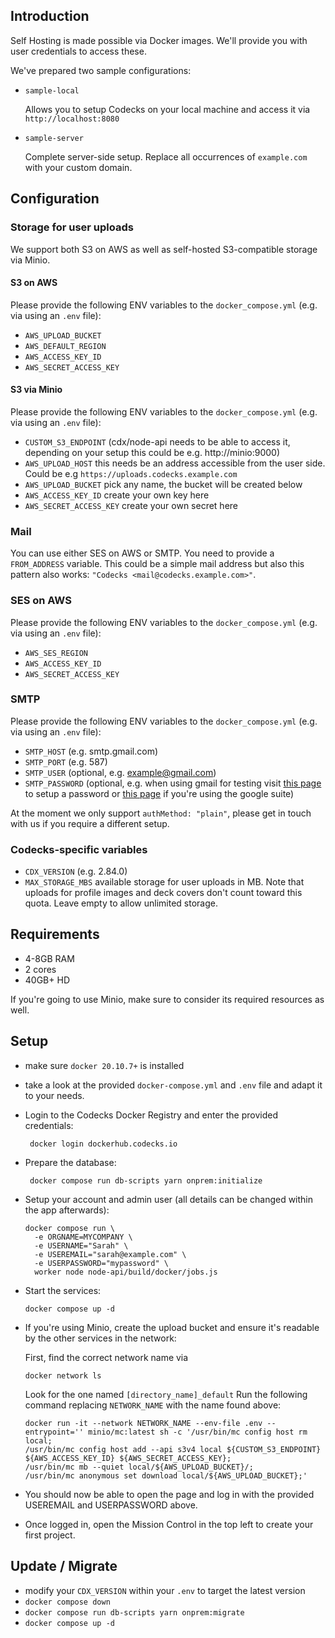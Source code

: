 ## Introduction

Self Hosting is made possible via Docker images. We'll provide you with user credentials to access these.

We've prepared two sample configurations:

- `sample-local`

  Allows you to setup Codecks on your local machine and access it via `http://localhost:8080`

- `sample-server`

  Complete server-side setup. Replace all occurrences of `example.com` with your custom domain.

## Configuration

### Storage for user uploads

We support both S3 on AWS as well as self-hosted S3-compatible storage via Minio.

#### S3 on AWS

Please provide the following ENV variables to the `docker_compose.yml` (e.g. via using an `.env` file):

- `AWS_UPLOAD_BUCKET`
- `AWS_DEFAULT_REGION`
- `AWS_ACCESS_KEY_ID`
- `AWS_SECRET_ACCESS_KEY`

#### S3 via Minio

Please provide the following ENV variables to the `docker_compose.yml` (e.g. via using an `.env` file):

- `CUSTOM_S3_ENDPOINT` (cdx/node-api needs to be able to access it, depending on your setup this could be e.g. http://minio:9000)
- `AWS_UPLOAD_HOST` this needs be an address accessible from the user side. Could be e.g `https://uploads.codecks.example.com`
- `AWS_UPLOAD_BUCKET` pick any name, the bucket will be created below
- `AWS_ACCESS_KEY_ID` create your own key here
- `AWS_SECRET_ACCESS_KEY` create your own secret here

### Mail

You can use either SES on AWS or SMTP. You need to provide a `FROM_ADDRESS` variable. This could be a simple mail address but also this pattern also works: `"Codecks <mail@codecks.example.com>"`.

### SES on AWS

Please provide the following ENV variables to the `docker_compose.yml` (e.g. via using an `.env` file):

- `AWS_SES_REGION`
- `AWS_ACCESS_KEY_ID`
- `AWS_SECRET_ACCESS_KEY`

### SMTP

Please provide the following ENV variables to the `docker_compose.yml` (e.g. via using an `.env` file):

- `SMTP_HOST` (e.g. smtp.gmail.com)
- `SMTP_PORT` (e.g. 587)
- `SMTP_USER` (optional, e.g. example@gmail.com)
- `SMTP_PASSWORD` (optional, e.g. when using gmail for testing visit [this page](https://myaccount.google.com/apppasswords) to setup a password or [this page](https://admin.google.com/ac/apps/gmail/routing) if you're using the google suite)

At the moment we only support `authMethod: "plain"`, please get in touch with us if you require a different setup.

### Codecks-specific variables

- `CDX_VERSION` (e.g. 2.84.0)
- `MAX_STORAGE_MBS` available storage for user uploads in MB. Note that uploads for profile images and deck covers don't count toward this quota. Leave empty to allow unlimited storage.

## Requirements

- 4-8GB RAM
- 2 cores
- 40GB+ HD

If you're going to use Minio, make sure to consider its required resources as well.

## Setup

- make sure `docker 20.10.7+` is installed

- take a look at the provided `docker-compose.yml` and `.env` file and adapt it to your needs.

- Login to the Codecks Docker Registry and enter the provided credentials:

       docker login dockerhub.codecks.io

- Prepare the database:

       docker compose run db-scripts yarn onprem:initialize

- Setup your account and admin user (all details can be changed within the app afterwards):

      docker compose run \
        -e ORGNAME=MYCOMPANY \
        -e USERNAME="Sarah" \
        -e USEREMAIL="sarah@example.com" \
        -e USERPASSWORD="mypassword" \
        worker node node-api/build/docker/jobs.js

- Start the services:

      docker compose up -d

- If you're using Minio, create the upload bucket and ensure it's readable by the other services in the network:

  First, find the correct network name via

      docker network ls

  Look for the one named `[directory_name]_default`
  Run the following command replacing `NETWORK_NAME` with the name found above:

      docker run -it --network NETWORK_NAME --env-file .env --entrypoint='' minio/mc:latest sh -c '/usr/bin/mc config host rm local;
      /usr/bin/mc config host add --api s3v4 local ${CUSTOM_S3_ENDPOINT} ${AWS_ACCESS_KEY_ID} ${AWS_SECRET_ACCESS_KEY};
      /usr/bin/mc mb --quiet local/${AWS_UPLOAD_BUCKET}/;
      /usr/bin/mc anonymous set download local/${AWS_UPLOAD_BUCKET};'

- You should now be able to open the page and log in with the provided USEREMAIL and USERPASSWORD above.
- Once logged in, open the Mission Control in the top left to create your first project.

## Update / Migrate

- modify your `CDX_VERSION` within your `.env` to target the latest version
- `docker compose down`
- `docker compose run db-scripts yarn onprem:migrate`
- `docker compose up -d`
